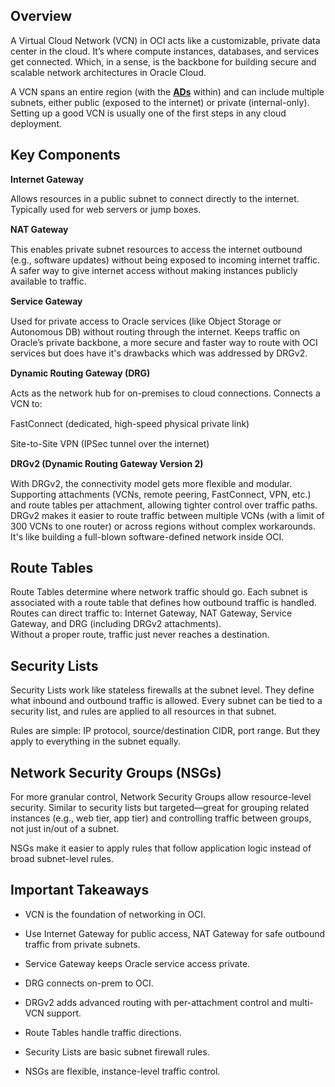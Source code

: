 ## Overview 
A Virtual Cloud Network (VCN) in OCI acts like a customizable, private data center in the cloud. It’s where compute instances, databases, and services get connected. Which, in a sense, is the backbone for building secure and scalable network architectures in Oracle Cloud.<p style="margin-bottom: 15px;">A VCN spans an entire region (with the [**ADs**](https://github.com/momo1231-for/My-Notes/blob/main/Cloud/Oracle/Oracle%20Availability%20Domains.md) within) and can include multiple subnets, either public (exposed to the internet) or private (internal-only). Setting up a good VCN is usually one of the first steps in any cloud deployment.</p>
## Key Components
**Internet Gateway**<p style="margin-bottom: 15px;">Allows resources in a public subnet to connect directly to the internet. Typically used for web servers or jump boxes.</p><p style="margin-bottom: 15px;">**NAT Gateway**</p><p style="margin-bottom: 15px;">This enables private subnet resources to access the internet outbound (e.g., software updates) without being exposed to incoming internet traffic. A safer way to give internet access without making instances publicly available to traffic.</p><p style="margin-bottom: 15px;">**Service Gateway**</p><p style="margin-bottom: 15px;">Used for private access to Oracle services (like Object Storage or Autonomous DB) without routing through the internet. Keeps traffic on Oracle’s private backbone, a more secure and faster way to route with OCI services but does have it's drawbacks which was addressed by DRGv2.</p><p style="margin-bottom: 15px;">**Dynamic Routing Gateway (DRG)**</p><p style="margin-bottom: 15px;">Acts as the network hub for on-premises to cloud connections. Connects a VCN to:</p><p style="margin-bottom: 15px;">FastConnect (dedicated, high-speed physical private link)</p><p style="margin-bottom: 15px;">Site-to-Site VPN (IPSec tunnel over the internet)</p><p style="margin-bottom: 15px;"><p style="margin-bottom: 15px;">**DRGv2 (Dynamic Routing Gateway Version 2)**</p><p style="margin-bottom: 15px;">With DRGv2, the connectivity model gets more flexible and modular. Supporting attachments (VCNs, remote peering, FastConnect, VPN, etc.) and route tables per attachment, allowing tighter control over traffic paths. DRGv2 makes it easier to route traffic between multiple VCNs (with a limit of 300 VCNs to one router) or across regions without complex workarounds. It's like building a full-blown software-defined network inside OCI.</p>
## Route Tables 
Route Tables determine where network traffic should go. Each subnet is associated with a route table that defines how outbound traffic is handled. Routes can direct traffic to: Internet Gateway, NAT Gateway, Service Gateway, and DRG (including DRGv2 attachments).<br/>Without a proper route, traffic just never reaches a destination.
## Security Lists
Security Lists work like stateless firewalls at the subnet level. They define what inbound and outbound traffic is allowed. Every subnet can be tied to a security list, and rules are applied to all resources in that subnet.<p style="margin-bottom: 15px;">Rules are simple: IP protocol, source/destination CIDR, port range. But they apply to everything in the subnet equally.</p>
## Network Security Groups (NSGs)
For more granular control, Network Security Groups allow resource-level security. Similar to security lists but targeted—great for grouping related instances (e.g., web tier, app tier) and controlling traffic between groups, not just in/out of a subnet.<p style="margin-bottom: 15px;">NSGs make it easier to apply rules that follow application logic instead of broad subnet-level rules.</p>
## Important Takeaways
- VCN is the foundation of networking in OCI.

- Use Internet Gateway for public access, NAT Gateway for safe outbound traffic from private subnets.

- Service Gateway keeps Oracle service access private.

- DRG connects on-prem to OCI.

- DRGv2 adds advanced routing with per-attachment control and multi-VCN support.

- Route Tables handle traffic directions.

- Security Lists are basic subnet firewall rules.

- NSGs are flexible, instance-level traffic control.
